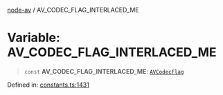 [node-av](../globals.md) / AV\_CODEC\_FLAG\_INTERLACED\_ME

# Variable: AV\_CODEC\_FLAG\_INTERLACED\_ME

> `const` **AV\_CODEC\_FLAG\_INTERLACED\_ME**: [`AVCodecFlag`](../type-aliases/AVCodecFlag.md)

Defined in: [constants.ts:1431](https://github.com/seydx/av/blob/f8631fc881b394300b1479f511d55cf1c370a87f/src/constants/constants.ts#L1431)
